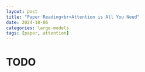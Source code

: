 ```yaml
---
layout: post
title: "Paper Reading<br>Attention is All You Need"
date: 2024-10-06
categories: large-models
tags: [paper, attention]
---
```


# TODO